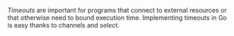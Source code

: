 *Timeouts* are important for programs that connect to external resources or that otherwise need to bound execution time.
Implementing timeouts in Go is easy thanks to channels and *select*.
